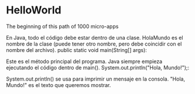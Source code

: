 # HelloWorld
The beginning of this path of 1000 micro-apps


En Java, todo el código debe estar dentro de una clase.
HolaMundo es el nombre de la clase (puede tener otro nombre, pero debe coincidir con el nombre del archivo).
public static void main(String[] args):

Este es el método principal del programa.
Java siempre empieza ejecutando el código dentro de main().
System.out.println("Hola, Mundo!");:

System.out.println() se usa para imprimir un mensaje en la consola.
"Hola, Mundo!" es el texto que queremos mostrar.
